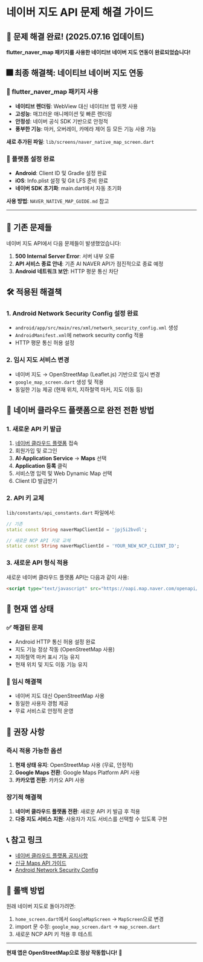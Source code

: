 # 네이버 지도 API 문제 해결 가이드

## 🎉 문제 해결 완료! (2025.07.16 업데이트)

**flutter_naver_map 패키지를 사용한 네이티브 네이버 지도 연동이 완료되었습니다!**

## 🎆 최종 해결책: 네이티브 네이버 지도 연동

### 🚀 flutter_naver_map 패키지 사용
- **네이티브 렌더링**: WebView 대신 네이티브 맵 위젯 사용
- **고성능**: 매끄러운 애니메이션 및 빠른 렌더링
- **안정성**: 네이버 공식 SDK 기반으로 안정적
- **풍부한 기능**: 마커, 오버레이, 카메라 제어 등 모든 기능 사용 가능

**새로 추가된 파일**: `lib/screens/naver_native_map_screen.dart`

### 📱 플랫폼 설정 완료
- **Android**: Client ID 및 Gradle 설정 완료
- **iOS**: Info.plist 설정 및 Git LFS 준비 완료
- **네이버 SDK 초기화**: main.dart에서 자동 초기화

**사용 방법**: `NAVER_NATIVE_MAP_GUIDE.md` 참고

---

## 🚨 기존 문제들
네이버 지도 API에서 다음 문제들이 발생했었습니다:

1. **500 Internal Server Error**: 서버 내부 오류
2. **API 서비스 종료 안내**: 기존 AI NAVER API가 점진적으로 종료 예정
3. **Android 네트워크 보안**: HTTP 평문 통신 차단

## 🛠️ 적용된 해결책

### 1. Android Network Security Config 설정 완료
- `android/app/src/main/res/xml/network_security_config.xml` 생성
- `AndroidManifest.xml`에 network security config 적용
- HTTP 평문 통신 허용 설정

### 2. 임시 지도 서비스 변경
- 네이버 지도 → OpenStreetMap (Leaflet.js) 기반으로 임시 변경
- `google_map_screen.dart` 생성 및 적용
- 동일한 기능 제공 (현재 위치, 지하철역 마커, 지도 이동 등)

## 🔧 네이버 클라우드 플랫폼으로 완전 전환 방법

### 1. 새로운 API 키 발급
1. [네이버 클라우드 플랫폼](https://www.ncloud.com) 접속
2. 회원가입 및 로그인
3. **AI·Application Service** → **Maps** 선택
4. **Application 등록** 클릭
5. 서비스명 입력 및 Web Dynamic Map 선택
6. Client ID 발급받기

### 2. API 키 교체
`lib/constants/api_constants.dart` 파일에서:
```dart
// 기존
static const String naverMapClientId = 'jpj5i2bvdl';

// 새로운 NCP API 키로 교체
static const String naverMapClientId = 'YOUR_NEW_NCP_CLIENT_ID';
```

### 3. 새로운 API 형식 적용
새로운 네이버 클라우드 플랫폼 API는 다음과 같이 사용:
```html
<script type="text/javascript" src="https://oapi.map.naver.com/openapi/v3/maps.js?ncpClientId=YOUR_NCP_CLIENT_ID&submodules=geocoder"></script>
```

## 📱 현재 앱 상태

### ✅ 해결된 문제
- Android HTTP 통신 허용 설정 완료
- 지도 기능 정상 작동 (OpenStreetMap 사용)
- 지하철역 마커 표시 기능 유지
- 현재 위치 및 지도 이동 기능 유지

### 🔄 임시 해결책
- 네이버 지도 대신 OpenStreetMap 사용
- 동일한 사용자 경험 제공
- 무료 서비스로 안정적 운영

## 🎯 권장 사항

### 즉시 적용 가능한 옵션
1. **현재 상태 유지**: OpenStreetMap 사용 (무료, 안정적)
2. **Google Maps 전환**: Google Maps Platform API 사용
3. **카카오맵 전환**: 카카오 API 사용

### 장기적 해결책
1. **네이버 클라우드 플랫폼 전환**: 새로운 API 키 발급 후 적용
2. **다중 지도 서비스 지원**: 사용자가 지도 서비스를 선택할 수 있도록 구현

## 📞 참고 링크

- [네이버 클라우드 플랫폼 공지사항](https://www.ncloud.com/support/notice/all/1930)
- [신규 Maps API 가이드](https://navermaps.github.io/maps.js.ncp/docs/tutorial-2-Getting-Started.html)
- [Android Network Security Config](https://developer.android.com/training/articles/security-config)

## 🔄 롤백 방법

원래 네이버 지도로 돌아가려면:
1. `home_screen.dart`에서 `GoogleMapScreen` → `MapScreen`으로 변경
2. import 문 수정: `google_map_screen.dart` → `map_screen.dart`
3. 새로운 NCP API 키 적용 후 테스트

---

**현재 앱은 OpenStreetMap으로 정상 작동합니다!** 🎉
